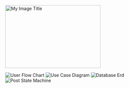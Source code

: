 
<img src="https://example.com/my-image.png](https://github.com/user-attachments/assets/c44e6927-dbb6-4ab3-b7e3-b9b35bda987f" alt="My Image Title" width="300" height="200" />

![User Flow Chart](https://github.com/user-attachments/assets/c44e6927-dbb6-4ab3-b7e3-b9b35bda987f)
![Use Case Diagram](https://github.com/user-attachments/assets/613c03d1-9e3a-40c7-a161-acfdf93f9ecd)
![Database Erd](https://github.com/user-attachments/assets/c50a573a-e0e7-4076-a622-a297a9ef7954)
![Post State Machine](https://github.com/user-attachments/assets/f458aa9c-c9a0-4e80-8bd5-bc045b0ea15b)


